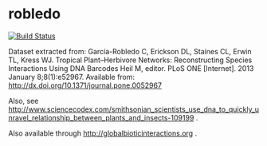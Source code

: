 # robledo
[![Build Status](https://travis-ci.org/globalbioticinteractions/robledo.svg?branch=master)](https://travis-ci.org/globalbioticinteractions/robledo)

Dataset extracted from: García-Robledo C, Erickson DL, Staines CL, Erwin TL, Kress WJ. Tropical Plant–Herbivore Networks: Reconstructing Species Interactions Using DNA Barcodes Heil M, editor. PLoS ONE [Internet]. 2013 January 8;8(1):e52967. Available from: http://dx.doi.org/10.1371/journal.pone.0052967


Also, see http://www.sciencecodex.com/smithsonian_scientists_use_dna_to_quickly_unravel_relationship_between_plants_and_insects-109199 .

Also available through http://globalbioticinteractions.org .
